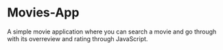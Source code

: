 # Movies-App
A simple movie application where you can search a movie and go through with its overreview and rating through JavaScript.
